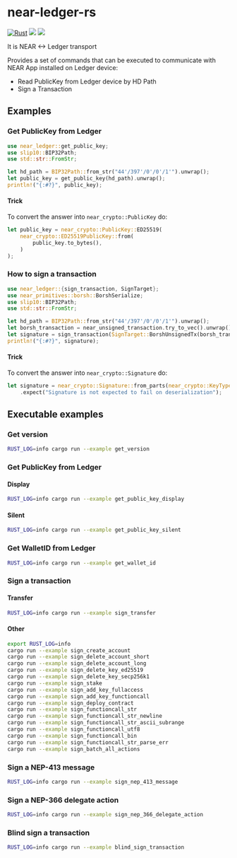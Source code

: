 # near-ledger-rs

[![Rust](https://github.com/khorolets/near-ledger-rs/actions/workflows/rust.yml/badge.svg?branch=main)](https://github.com/khorolets/near-ledger-rs/actions/workflows/rust.yml)
[![](http://meritbadge.herokuapp.com/near-ledger)](https://crates.io/crates/near-ledger)
[![]( https://docs.rs/near-ledger/badge.svg)]( https://docs.rs/near-ledger/)

It is NEAR <-> Ledger transport


Provides a set of commands that can be executed to communicate with NEAR App installed on Ledger device:

* Read PublicKey from Ledger device by HD Path
* Sign a Transaction


## Examples


### Get PublicKey from Ledger


```rust
use near_ledger::get_public_key;
use slip10::BIP32Path;
use std::str::FromStr;

let hd_path = BIP32Path::from_str("44'/397'/0'/0'/1'").unwrap();
let public_key = get_public_key(hd_path).unwrap();
println!("{:#?}", public_key);
```


#### Trick


To convert the answer into `near_crypto::PublicKey` do:

```rust
let public_key = near_crypto::PublicKey::ED25519(
    near_crypto::ED25519PublicKey::from(
        public_key.to_bytes(),
    )
);
```


### How to sign a transaction


```rust
use near_ledger::{sign_transaction, SignTarget};
use near_primitives::borsh::BorshSerialize;
use slip10::BIP32Path;
use std::str::FromStr;

let hd_path = BIP32Path::from_str("44'/397'/0'/0'/1'").unwrap();
let borsh_transaction = near_unsigned_transaction.try_to_vec().unwrap();
let signature = sign_transaction(SignTarget::BorshUnsignedTx(borsh_transaction), hd_path).unwrap();
println!("{:#?}", signature);
```


#### Trick

To convert the answer into `near_crypto::Signature` do:


```rust
let signature = near_crypto::Signature::from_parts(near_crypto::KeyType::ED25519, &signature)
    .expect("Signature is not expected to fail on deserialization");
```

## Executable examples

### Get version

```bash
RUST_LOG=info cargo run --example get_version
```

### Get PublicKey from Ledger

#### Display

```bash
RUST_LOG=info cargo run --example get_public_key_display
```
#### Silent

```bash
RUST_LOG=info cargo run --example get_public_key_silent
```

### Get WalletID from Ledger

```bash
RUST_LOG=info cargo run --example get_wallet_id
```
### Sign a transaction

#### Transfer

```bash
RUST_LOG=info cargo run --example sign_transfer
```

#### Other

```bash
export RUST_LOG=info
cargo run --example sign_create_account
cargo run --example sign_delete_account_short
cargo run --example sign_delete_account_long
cargo run --example sign_delete_key_ed25519
cargo run --example sign_delete_key_secp256k1
cargo run --example sign_stake
cargo run --example sign_add_key_fullaccess
cargo run --example sign_add_key_functioncall
cargo run --example sign_deploy_contract
cargo run --example sign_functioncall_str
cargo run --example sign_functioncall_str_newline
cargo run --example sign_functioncall_str_ascii_subrange
cargo run --example sign_functioncall_utf8
cargo run --example sign_functioncall_bin
cargo run --example sign_functioncall_str_parse_err
cargo run --example sign_batch_all_actions
```

### Sign a NEP-413 message

```bash
RUST_LOG=info cargo run --example sign_nep_413_message
```

### Sign a NEP-366 delegate action

```bash
RUST_LOG=info cargo run --example sign_nep_366_delegate_action
```

### Blind sign a transaction

```bash
RUST_LOG=info cargo run --example blind_sign_transaction
```
